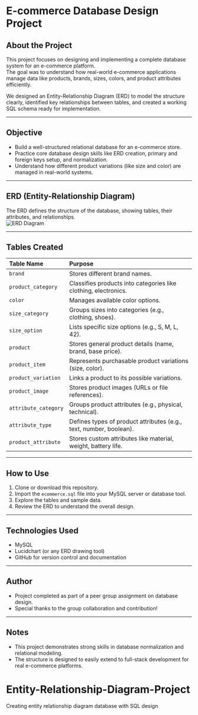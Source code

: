 # E-commerce Database Design Project

## About the Project
This project focuses on designing and implementing a complete database system for an e-commerce platform.  
The goal was to understand how real-world e-commerce applications manage data like products, brands, sizes, colors, and product attributes efficiently.

We designed an Entity-Relationship Diagram (ERD) to model the structure clearly, identified key relationships between tables, and created a working SQL schema ready for implementation.

---

## Objective
- Build a well-structured relational database for an e-commerce store.
- Practice core database design skills like ERD creation, primary and foreign keys setup, and normalization.
- Understand how different product variations (like size and color) are managed in real-world systems.

---

## ERD (Entity-Relationship Diagram)
The ERD defines the structure of the database, showing tables, their attributes, and relationships.  
![ERD Diagram](ERD.png)

---

## Tables Created
| Table Name | Purpose |
|:-----------|:--------|
| `brand` | Stores different brand names. |
| `product_category` | Classifies products into categories like clothing, electronics. |
| `color` | Manages available color options. |
| `size_category` | Groups sizes into categories (e.g., clothing, shoes). |
| `size_option` | Lists specific size options (e.g., S, M, L, 42). |
| `product` | Stores general product details (name, brand, base price). |
| `product_item` | Represents purchasable product variations (size, color). |
| `product_variation` | Links a product to its possible variations. |
| `product_image` | Stores product images (URLs or file references). |
| `attribute_category` | Groups product attributes (e.g., physical, technical). |
| `attribute_type` | Defines types of product attributes (e.g., text, number, boolean). |
| `product_attribute` | Stores custom attributes like material, weight, battery life. |

---

##  How to Use
1. Clone or download this repository.
2. Import the `ecommerce.sql` file into your MySQL server or database tool.
3. Explore the tables and sample data.
4. Review the ERD to understand the overall design.

---

## Technologies Used
- MySQL
- Lucidchart (or any ERD drawing tool)
- GitHub for version control and documentation

---

## Author
- Project completed as part of a peer group assignment on database design.
- Special thanks to the group collaboration and contribution!

---

##  Notes
- This project demonstrates strong skills in database normalization and relational modeling.
- The structure is designed to easily extend to full-stack development for real e-commerce platforms.
# Entity-Relationship-Diagram-Project
Creating entity relationship diagram database with SQL design
